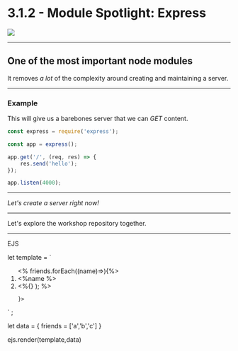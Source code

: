 # 3.1.2 - Module Spotlight: Express

<img src='./assets/express.png' style="min-width: 50%;" />

---

## One of the most important node modules

It removes _a lot_ of the complexity around creating and maintaining a server.

---

### Example

This will give us a barebones server that we can _GET_ content. 

```js
const express = require('express');

const app = express();

app.get('/', (req, res) => {
    res.send('hello');
});

app.listen(4000);
```

---

_Let's create a server right now!_

---

Let's explore the workshop repository together.

---

EJS

let template = `
<ol>
    <% friends.forEach((name)=>){%>
        <li><%name %><li> 
    <%{} ); %>

    }>
</ol>
` ;

let data = {
    friends = ['a','b','c']
}

ejs.render(template,data)